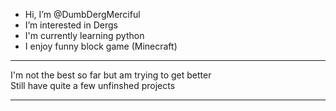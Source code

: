 -  Hi, I’m @DumbDergMerciful
-  I’m interested in Dergs
-  I'm currently learning python
-  I enjoy funny block game (Minecraft)
<hr>
I'm not the best so far but am trying to get better
<br>
Still have quite a few unfinshed projects
<hr>
